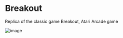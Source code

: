 # Breakout
Replica of the classic game Breakout, Atari Arcade game

![image](https://user-images.githubusercontent.com/68016784/163502019-d22b6a1d-8854-472b-8f33-0d74ef4c9047.png)

